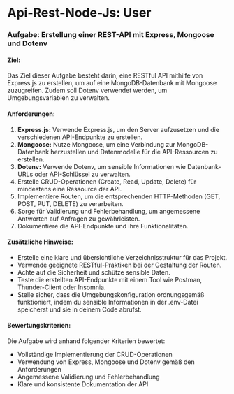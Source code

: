 # Api-Rest-Node-Js: User

### Aufgabe: Erstellung einer REST-API mit Express, Mongoose und Dotenv

#### Ziel:

Das Ziel dieser Aufgabe besteht darin, eine RESTful API mithilfe von Express.js zu erstellen, um auf eine MongoDB-Datenbank mit Mongoose zuzugreifen. Zudem soll Dotenv verwendet werden, um Umgebungsvariablen zu verwalten.

#### Anforderungen:

1. **Express.js:** Verwende Express.js, um den Server aufzusetzen und die verschiedenen API-Endpunkte zu erstellen.
2. **Mongoose:** Nutze Mongoose, um eine Verbindung zur MongoDB-Datenbank herzustellen und Datenmodelle für die API-Ressourcen zu erstellen.
3. **Dotenv:** Verwende Dotenv, um sensible Informationen wie Datenbank-URLs oder API-Schlüssel zu verwalten.
4. Erstelle CRUD-Operationen (Create, Read, Update, Delete) für mindestens eine Ressource der API.
5. Implementiere Routen, um die entsprechenden HTTP-Methoden (GET, POST, PUT, DELETE) zu verarbeiten.
6. Sorge für Validierung und Fehlerbehandlung, um angemessene Antworten auf Anfragen zu gewährleisten.
7. Dokumentiere die API-Endpunkte und ihre Funktionalitäten.

#### Zusätzliche Hinweise:

- Erstelle eine klare und übersichtliche Verzeichnisstruktur für das Projekt.
- Verwende geeignete RESTful-Praktiken bei der Gestaltung der Routen.
- Achte auf die Sicherheit und schütze sensible Daten.
- Teste die erstellten API-Endpunkte mit einem Tool wie Postman, Thunder-Client oder Insomnia.
- Stelle sicher, dass die Umgebungskonfiguration ordnungsgemäß funktioniert, indem du sensible Informationen in der .env-Datei speicherst und sie in deinem Code abrufst.

#### Bewertungskriterien:

Die Aufgabe wird anhand folgender Kriterien bewertet:

- Vollständige Implementierung der CRUD-Operationen
- Verwendung von Express, Mongoose und Dotenv gemäß den Anforderungen
- Angemessene Validierung und Fehlerbehandlung
- Klare und konsistente Dokumentation der API
